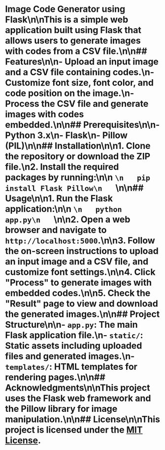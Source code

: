 # Image Code Generator using Flask\n\nThis is a simple web application built using Flask that allows users to generate images with codes from a CSV file.\n\n## Features\n\n- Upload an input image and a CSV file containing codes.\n- Customize font size, font color, and code position on the image.\n- Process the CSV file and generate images with codes embedded.\n\n## Prerequisites\n\n- Python 3.x\n- Flask\n- Pillow (PIL)\n\n## Installation\n\n1. Clone the repository or download the ZIP file.\n2. Install the required packages by running:\n\n   ```\n   pip install Flask Pillow\n   ```\n\n## Usage\n\n1. Run the Flask application:\n\n   ```\n   python app.py\n   ```\n\n2. Open a web browser and navigate to `http://localhost:5000`.\n\n3. Follow the on-screen instructions to upload an input image and a CSV file, and customize font settings.\n\n4. Click "Process" to generate images with embedded codes.\n\n5. Check the "Result" page to view and download the generated images.\n\n## Project Structure\n\n- `app.py`: The main Flask application file.\n- `static/`: Static assets including uploaded files and generated images.\n- `templates/`: HTML templates for rendering pages.\n\n## Acknowledgments\n\nThis project uses the Flask web framework and the Pillow library for image manipulation.\n\n## License\n\nThis project is licensed under the [MIT License](LICENSE).
